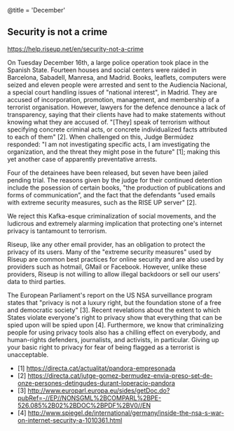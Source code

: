 @title = 'December'

## Security is not a crime

https://help.riseup.net/en/security-not-a-crime

On Tuesday December 16th, a large police operation took place in the Spanish State. Fourteen houses and social centers were raided in Barcelona, Sabadell, Manresa, and Madrid. Books, leaflets, computers were seized and eleven people were arrested and sent to the Audiencia Nacional, a special court handling issues of "national interest", in Madrid. They are accused of incorporation, promotion, management, and membership of a terrorist organisation. However, lawyers for the defence denounce a lack of transparency, saying that their clients have had to make statements without knowing what they are accused of. "[They] speak of terrorism without specifying concrete criminal acts, or concrete individualized facts attributed to each of them" \[2\]. When challenged on this, Judge Bermúdez responded: "I am not investigating specific acts, I am investigating the organization, and the threat they might pose in the future" \[1\]; making this yet another case of apparently preventative arrests.

Four of the detainees have been released, but seven have been jailed pending trial. The reasons given by the judge for their continued detention include the posession of certain books, "the production of publications and forms of communication”, and the fact that the defendants "used emails with extreme security measures, such as the RISE UP server" \[2\].

We reject this Kafka-esque criminalization of social movements, and the ludicrous and extremely alarming implication that protecting one's internet privacy is tantamount to terrorism.

Riseup, like any other email provider, has an obligation to protect the privacy of its users. Many of the "extreme security measures" used by Riseup are common best practices for online security and are also used by providers such as hotmail, GMail or Facebook. However, unlike these providers, Riseup is not willing to allow illegal backdoors or sell our users' data to third parties.

The European Parliament's report on the US NSA surveillance program states that "privacy is not a luxury right, but the foundation stone of a free and democratic society" \[3\]. Recent revelations about the extent to which States violate everyone's right to privacy show that everything that can be spied upon will be spied upon \[4\]. Furthermore, we know that criminalizing people for using privacy tools also has a chilling effect on everybody, and human-rights defenders, journalists, and activists, in particular. Giving up your basic right to privacy for fear of being flagged as a terrorist is unacceptable.

* \[1\] https://directa.cat/actualitat/pandora-empresonada
* \[2\] https://directa.cat/jutge-gomez-bermudez-envia-preso-set-de-onze-persones-detingudes-durant-loperacio-pandora
* \[3\] http://www.europarl.europa.eu/sides/getDoc.do?pubRef=-//EP//NONSGML%2BCOMPARL%2BPE-526.085%2B02%2BDOC%2BPDF%2BV0//EN
* \[4\] http://www.spiegel.de/international/germany/inside-the-nsa-s-war-on-internet-security-a-1010361.html
